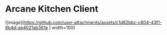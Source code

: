 # Arcane Kitchen Client

![image](https://github.com/user-attachments/assets/c1d82bbc-c804-43f1-8b4d-ae4021ab361e | width=100)

